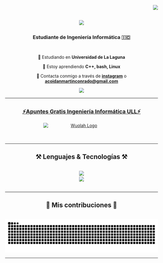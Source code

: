 <img align="right" src="https://visitor-badge.laobi.icu/badge?page_id=acoidaan.acoidaan" />
<h1 align="center">
    <img src="https://readme-typing-svg.herokuapp.com/?font=Righteous&size=35&center=true&vCenter=true&width=500&height=70&duration=4000&lines=acoidaan+%F0%9F%91%8B;+backend%20wannabe;" />
</h1>
<h3 align="center">Estudiante de Ingeniería Informática 🇮🇨</h3>
<br/>
<div align="center">
 
 🔭 Estudiando en **Universidad de La Laguna**
 
 🌱 Estoy aprendiendo **C++, bash, Linux**

 💬 Contacta conmigo a través de **[instagram](https://instagram.com/acoidaan)** o **acoidanmartinconrado@gmail.com**

</div>
 
<div align="center"> 
  <a href="mailto:acoidanmartinconrado@gmail.com">
    <img src="https://img.shields.io/badge/Gmail-333333?style=for-the-badge&logo=gmail&logoColor=red" />
  </a>

  <hr><br>
 <a href="https://wuolah.com/profile/acoidaan" target="_blank">
   <strong style="font-size: 18px;">⚡Apuntes Gratis Ingeniería Informática ULL⚡</strong>
  <img src="https://s3-us-west-2.amazonaws.com/cbi-image-service-prd/modified/7070c4e6-a857-455f-9ea9-9a2335de7c35.png" alt="Wuolah Logo" style="width: 50%; max-width: 300px; display: block; margin: 20px auto;">
  <br>

 </a>
  
  <!-- <a href="https://linkedin.com/in/USERNAME_ID" target="_blank">
    <img src="https://img.shields.io/badge/LinkedIn-0077B5?style=for-the-badge&logo=linkedin&logoColor=white" target="_blank" />
  </a>
  <a href="https://USERNAME_ID.github.io" target="_blank">
     <img src="https://img.shields.io/badge/Portfolio-FF5722?style=for-the-badge&logo=todoist&logoColor=white" target="_blank" /> <!- sqlite, safari, google-chrome are other good icon options -->
  </a>
</div> 
 <hr/>
 
<h2 align="center">⚒️ Lenguajes & Tecnologías ⚒️</h2>
<br/>
<div align="center">
    <img src="https://skillicons.dev/icons?i=vscode,discord,premiere,photoshop"/><br>
    <img src="https://skillicons.dev/icons?i=bash,cpp,linux,obsidian"/><br>
</div>
<br/>
<hr/>
<div align="center">
  <h2>🐍 Mis contribuciones 🐍</h2>
  <br>
  <img alt="snake eating my contributions" src="https://raw.githubusercontent.com/acoidaan/acoidaan/output/github-contribution-grid-snake.svg" />
  <hr>  
  <br/><br/><br/>
</div>